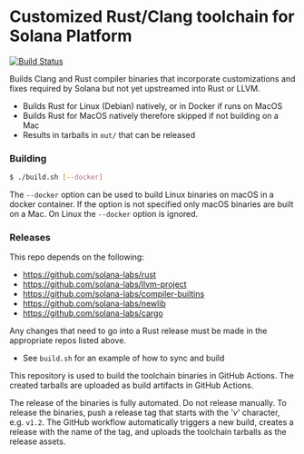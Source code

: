 # Customized Rust/Clang toolchain for Solana Platform

[![Build Status](https://github.com/solana-labs/platform-tools/actions/workflows/main.yml/badge.svg)](https://github.com/solana-labs/platform-tools/actions/workflows/main.yml/badge.svg)

Builds Clang and Rust compiler binaries that incorporate
customizations and fixes required by Solana but not yet upstreamed
into Rust or LLVM.

* Builds Rust for Linux (Debian) natively, or in Docker if runs on MacOS
* Builds Rust for MacOS natively therefore skipped if not building on a Mac
* Results in tarballs in `out/` that can be released

### Building

```bash
$ ./build.sh [--docker]
```

The `--docker` option can be used to build Linux binaries on macOS in
a docker container.  If the option is not specified only macOS
binaries are built on a Mac.  On Linux the `--docker` option is
ignored.

### Releases

This repo depends on the following:

* https://github.com/solana-labs/rust
* https://github.com/solana-labs/llvm-project
* https://github.com/solana-labs/compiler-builtins
* https://github.com/solana-labs/newlib
* https://github.com/solana-labs/cargo

Any changes that need to go into a Rust release must be made in the
appropriate repos listed above.

* See `build.sh` for an example of how to sync and build

This repository is used to build the toolchain binaries in GitHub
Actions.  The created tarballs are uploaded as build artifacts in
GitHub Actions.

The release of the binaries is fully automated.  Do not release
manually.  To release the binaries, push a release tag that starts
with the '*v*' character, e.g. `v1.2`.  The GitHub workflow
automatically triggers a new build, creates a release with the name of
the tag, and uploads the toolchain tarballs as the release assets.
